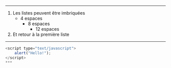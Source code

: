 

---
1. Les listes peuvent être imbriquées
    * 4 espaces
        - 8 espaces
            + 12 espaces
2. Et retour à la première liste
---
``` js
<script type="text/javascript">
    alert("Hello!");
</script>
***
